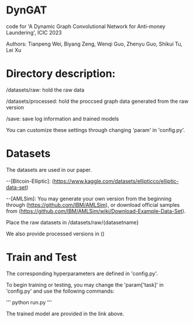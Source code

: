 # DynGAT
code for 'A Dynamic Graph Convolutional Network for Anti-money Laundering', ICIC 2023


Authors: Tianpeng Wei, Biyang Zeng, Wenqi Guo, Zhenyu Guo, Shikui Tu, Lei Xu

# Directory description:
/datasets/raw: hold the raw data


/datasets/processed: hold the proccsed graph data generated from the raw version


/save: save log information and trained models


You can customize these settings through changing 'param' in 'config.py'.

# Datasets
The datasets are used in our paper.


--[Bitcoin-Elliptic]: (https://www.kaggle.com/datasets/ellipticco/elliptic-data-set)

--[AMLSim]: You may generate your own version from the beginning through (https://github.com/IBM/AMLSim), or download official samples from (https://github.com/IBM/AMLSim/wiki/Download-Example-Data-Set).


Place the raw datasets in /datasets/raw/{datasetname}


We also provide processed versions in ()

# Train and Test
The corresponding hyperparameters are defined in 'config.py'.


To begin training or testing, you may change the 'param['task]' in 'config.py' and use the following commands:

'''
python run.py
'''

The trained model are provided in the link above.
